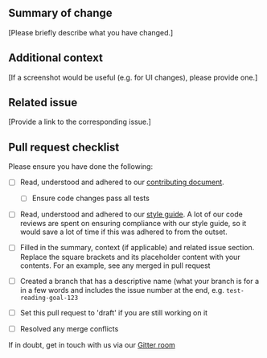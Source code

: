 ## Summary of change

[Please briefly describe what you have changed.]

## Additional context

[If a screenshot would be useful (e.g. for UI changes), please provide one.]

## Related issue

[Provide a link to the corresponding issue.]

## Pull request checklist

Please ensure you have done the following:

- [ ] Read, understood and adhered to our [contributing document](https://github.com/knjk04/book-project/blob/master/CONTRIBUTING.md).
  - [ ] Ensure code changes pass all tests

- [ ] Read, understood and adhered to our [style guide](https://github.com/knjk04/book-project/blob/master/STYLEGUIDE.md). A lot of our code reviews are spent on ensuring compliance with our style guide, so it would save a lot of time if this was adhered to from the outset. 

- [ ] Filled in the summary, context (if applicable) and related issue section. Replace the square brackets and its placeholder content with your contents. For an example, see any merged in pull request

- [ ] Created a branch that has a descriptive name (what your branch is for a in a few words and includes the issue number at the end, e.g. `test-reading-goal-123`

- [ ] Set this pull request to 'draft' if you are still working on it

- [ ] Resolved any merge conflicts

If in doubt, get in touch with us via our [Gitter room](https://gitter.im/book-project-community/community)
